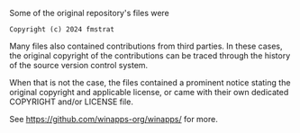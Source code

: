 Some of the original repository's files were

    Copyright (c) 2024 fmstrat

Many files also contained contributions from third parties.
In these cases, the original copyright of the contributions can be traced through the history of the source version control system.

When that is not the case, the files contained a prominent notice stating the original copyright and applicable license, or came with their own dedicated COPYRIGHT and/or LICENSE file.

See https://github.com/winapps-org/winapps/ for more.

